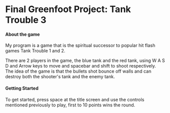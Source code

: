# Final Greenfoot Project: Tank Trouble 3

#### About the game
My program is a game that is the spiritual successor to popular hit flash games Tank Trouble 1 and 2. 

There are 2 players in the game, the blue tank and the red tank, using W A S D and Arrow keys to move and spacebar and shift to shoot respectively. The idea of the game is that the bullets shot bounce off walls and can destroy both the shooter's tank and the enemy tank.

#### Getting Started
To get started, press space at the title screen and use the controls mentioned previously to play, first to 10 points wins the round.

